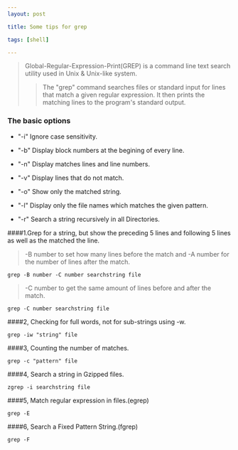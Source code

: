 ```yaml
---
layout: post

title: Some tips for grep

tags: [shell]

---
```


>Global-Regular-Expression-Print(GREP) is a command line text search utility used in Unix & Unix-like system.
>
>>The "grep" command searches files or standard input for lines that match a given regular expression. It then prints the matching lines to the program's standard output.

### The basic options

* "-i" Ignore case sensitivity.

* "-b" Display block numbers at the begining of every line.

* "-n" Display matches lines and line numbers.

* "-v" Display lines that do not match.
* "-o" Show only the matched string.
* "-l" Display only the file names which matches the given pattern.
* "-r" Search a string recursively in all Directories.

####1.Grep for a string, but show the preceding 5 lines and following 5 lines as well as the matched the line.

> -B number to set how many lines before the match and -A number for the number of lines after the match.

	grep -B number -C number searchstring file

> -C number to get the same amount of lines before and after the match.
    
	grep -C number searchstring file

####2, Checking for full words, not for sub-strings using -w.

	grep -iw "string" file

####3, Counting the number of matches.

	grep -c "pattern" file

####4, Search a string in Gzipped files.

	zgrep -i searchstring file

####5, Match regular expression in files.(egrep) 

	grep -E

####6, Search a Fixed Pattern String.(fgrep)

	grep -F


